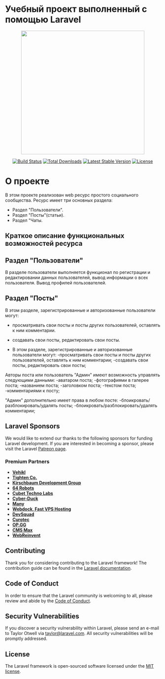 # Учебный  проект выполненный с помощью  Laravel

<p align="center"><a href="https://laravel.com" target="_blank"><img src="https://raw.githubusercontent.com/laravel/art/master/logo-lockup/5%20SVG/2%20CMYK/1%20Full%20Color/laravel-logolockup-cmyk-red.svg" width="400"></a></p>

<p align="center">
<a href="https://travis-ci.org/laravel/framework"><img src="https://travis-ci.org/laravel/framework.svg" alt="Build Status"></a>
<a href="https://packagist.org/packages/laravel/framework"><img src="https://img.shields.io/packagist/dt/laravel/framework" alt="Total Downloads"></a>
<a href="https://packagist.org/packages/laravel/framework"><img src="https://img.shields.io/packagist/v/laravel/framework" alt="Latest Stable Version"></a>
<a href="https://packagist.org/packages/laravel/framework"><img src="https://img.shields.io/packagist/l/laravel/framework" alt="License"></a>
</p>

# О проекте

В этом проекте реализован web ресурс простого социального сообщества. Ресурс имеет три основных раздела:

- Раздел "Пользователи".
- Раздел "Посты"(статьи).
- Раздел "Чаты.

## Краткое описание функциональных возможностей ресурса

## Раздел "Пользователи"
В разделе пользователи выполняется функционал по регистрации и редактировании данных пользователей, вывод информации о всех пользователя. Вывод профилей пользователей.

## Раздел "Посты"

В этом разделе, зарегистрированные и авторизованные пользователи могут:

- просматривать свои посты и посты других пользователей, оставлять к ним комментарии.
- создавать свои посты, редактировать свои посты.

- В этом разделе, зарегистрированные и авторизованные пользователи могут:
-просматривать свои посты и посты других пользователей, оставлять к ним комментарии;
-создавать свои посты, редактировать свои посты;

Авторы поста или пользователь "Админ"  имеют возможность управлять следующими данными:
-аватаром поста;
-фотографиями в галерее поста;
-названием поста;
-заголовком поста;
-текстом поста;
-комментариями к посту;

"Админ" дополнительно имеет права в любом посте:
-блоикровать/разблокировать/удалять посты;
-блоикровать/разблокировать/удалять комментарии;

## Laravel Sponsors

We would like to extend our thanks to the following sponsors for funding Laravel development. If you are interested in becoming a sponsor, please visit the Laravel [Patreon page](https://patreon.com/taylorotwell).

### Premium Partners

- **[Vehikl](https://vehikl.com/)**
- **[Tighten Co.](https://tighten.co)**
- **[Kirschbaum Development Group](https://kirschbaumdevelopment.com)**
- **[64 Robots](https://64robots.com)**
- **[Cubet Techno Labs](https://cubettech.com)**
- **[Cyber-Duck](https://cyber-duck.co.uk)**
- **[Many](https://www.many.co.uk)**
- **[Webdock, Fast VPS Hosting](https://www.webdock.io/en)**
- **[DevSquad](https://devsquad.com)**
- **[Curotec](https://www.curotec.com/services/technologies/laravel/)**
- **[OP.GG](https://op.gg)**
- **[CMS Max](https://www.cmsmax.com/)**
- **[WebReinvent](https://webreinvent.com/?utm_source=laravel&utm_medium=github&utm_campaign=patreon-sponsors)**

## Contributing

Thank you for considering contributing to the Laravel framework! The contribution guide can be found in the [Laravel documentation](https://laravel.com/docs/contributions).

## Code of Conduct

In order to ensure that the Laravel community is welcoming to all, please review and abide by the [Code of Conduct](https://laravel.com/docs/contributions#code-of-conduct).

## Security Vulnerabilities

If you discover a security vulnerability within Laravel, please send an e-mail to Taylor Otwell via [taylor@laravel.com](mailto:taylor@laravel.com). All security vulnerabilities will be promptly addressed.

## License

The Laravel framework is open-sourced software licensed under the [MIT license](https://opensource.org/licenses/MIT).
